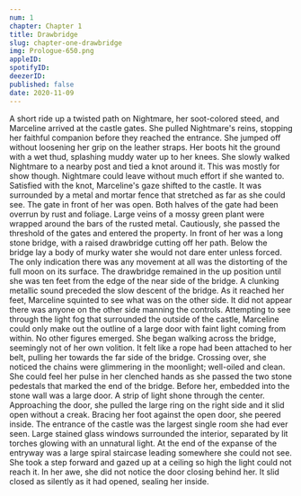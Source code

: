 ```yaml
---
num: 1
chapter: Chapter 1
title: Drawbridge
slug: chapter-one-drawbridge
img: Prologue-650.png
appleID:
spotifyID:
deezerID:
published: false
date: 2020-11-09
---
```


A short ride up a twisted path on Nightmare, her soot-colored steed, and Marceline arrived at the castle gates. She pulled Nightmare's reins, stopping her faithful companion before they reached the entrance.
She jumped off without loosening her grip on the leather straps. Her boots hit the ground with a wet thud, splashing muddy water up to her knees. She slowly walked Nightmare to a nearby post and tied a knot around it. This was mostly for show though. Nightmare could leave without much effort if she wanted to.
Satisfied with the knot, Marceline's gaze shifted to the castle. It was surrounded by a metal and mortar fence that stretched as far as she could see. The gate in front of her was open. Both halves of the gate had been overrun by rust and foliage. Large veins of a mossy green plant were wrapped around the bars of the rusted metal.
Cautiously, she passed the threshold of the gates and entered the property. In front of her was a long stone bridge, with a raised drawbridge cutting off her path. Below the bridge lay a body of murky water she would not dare enter unless forced. The only indication there was any movement at all was the distorting of the full moon on its surface.
The drawbridge remained in the up position until she was ten feet from the edge of the near side of the bridge. A clunking metallic sound preceded the slow descent of the bridge. As it reached her feet, Marceline squinted to see what was on the other side. It did not appear there was anyone on the other side manning the controls.
Attempting to see through the light fog that surrounded the outside of the castle, Marceline could only make out the outline of a large door with faint light coming from within. No other figures emerged.
She began walking across the bridge, seemingly not of her own volition. It felt like a rope had been attached to her belt, pulling her towards the far side of the bridge.
Crossing over, she noticed the chains were glimmering in the moonlight; well-oiled and clean. She could feel her pulse in her clenched hands as she passed the two stone pedestals that marked the end of the bridge.
Before her, embedded into the stone wall was a large door. A strip of light shone through the center.
Approaching the door, she pulled the large ring on the right side and it slid open without a creak. Bracing her foot against the open door, she peered inside.
The entrance of the castle was the largest single room she had ever seen. Large stained glass windows surrounded the interior, separated by lit torches glowing with an unnatural light.
At the end of the expanse of the entryway was a large spiral staircase leading somewhere she could not see. She took a step forward and gazed up at a ceiling so high the light could not reach it. In her awe, she did not notice the door closing behind her. It slid closed as silently as it had opened, sealing her inside.
